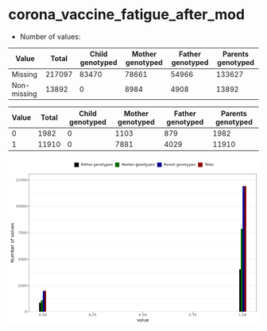 # corona_vaccine_fatigue_after_mod
- Number of values:

| Value | Total | Child genotyped | Mother genotyped | Father genotyped | Parents genotyped |
| ----- | ----- | --------------- | ---------------- | ---------------- |---------------- |
| Missing | 217097 | 83470 | 78661 | 54966 | 133627 |
| Non-missing | 13892 | 0 | 8984 | 4908 | 13892 |

| Value | Total | Child genotyped | Mother genotyped | Father genotyped | Parents genotyped |
| ----- | ----- | --------------- | ---------------- | ---------------- |---------------- |
| 0 | 1982 | 0 | 1103 | 879 | 1982 |
| 1 | 11910 | 0 | 7881 | 4029 | 11910 |



![](corona_vaccine_fatigue_after_mod_n.png)



